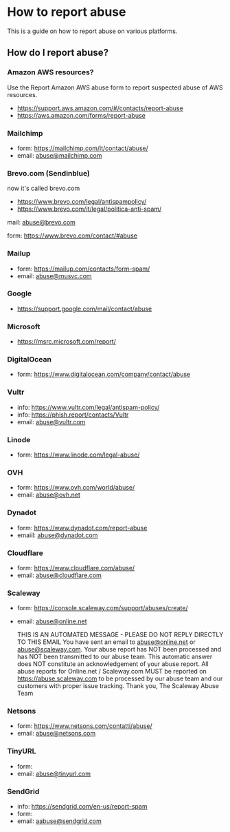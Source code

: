 # How to report abuse

This is a guide on how to report abuse on various platforms.

## How do I report abuse?

### Amazon AWS resources?

Use the Report Amazon AWS abuse form to report suspected abuse of AWS resources.

- <https://support.aws.amazon.com/#/contacts/report-abuse>
- <https://aws.amazon.com/forms/report-abuse>

### Mailchimp

- form: <https://mailchimp.com/it/contact/abuse/>
- email: <abuse@mailchimp.com>

### Brevo.com (Sendinblue)

now it's called brevo.com

- <https://www.brevo.com/legal/antispampolicy/>
- <https://www.brevo.com/it/legal/politica-anti-spam/>

mail: <abuse@brevo.com>

form: <https://www.brevo.com/contact/#abuse>

### Mailup

- form: <https://mailup.com/contacts/form-spam/>
- email: <abuse@musvc.com>

### Google

- <https://support.google.com/mail/contact/abuse>

### Microsoft

- <https://msrc.microsoft.com/report/>

### DigitalOcean

- form: <https://www.digitalocean.com/company/contact/abuse>

### Vultr

- info: <https://www.vultr.com/legal/antispam-policy/>
- info: <https://phish.report/contacts/Vultr>
- email: <abuse@vultr.com>

### Linode

- form: <https://www.linode.com/legal-abuse/>

### OVH

- form: <https://www.ovh.com/world/abuse/>
- email: <abuse@ovh.net>

### Dynadot

- form: <https://www.dynadot.com/report-abuse>
- emaiil: <abuse@dynadot.com>

### Cloudflare

- form: <https://www.cloudflare.com/abuse/>
- email: <abuse@cloudflare.com>

### Scaleway

- form: <https://console.scaleway.com/support/abuses/create/>
- email: <abuse@online.net>

    THIS IS AN AUTOMATED MESSAGE - PLEASE DO NOT REPLY DIRECTLY TO THIS EMAIL
    You have sent an email to <abuse@online.net> or <abuse@scaleway.com>.
    Your abuse report has NOT been processed and has NOT been transmitted to our abuse team.
    This automatic answer does NOT constitute an acknowledgement of your abuse report.
    All abuse reports for Online.net / Scaleway.com MUST be reported on <https://abuse.scaleway.com> to be processed by our abuse team and our customers with proper issue tracking.
    Thank you,
    The Scaleway Abuse Team

### Netsons

- form: <https://www.netsons.com/contatti/abuse/>
- email: <abuse@netsons.com>

### TinyURL

- form:
- email: <abuse@tinyurl.com>

### SendGrid

- info: <https://sendgrid.com/en-us/report-spam>
- form: 
- email: <aabuse@sendgrid.com>
